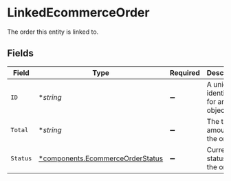 # LinkedEcommerceOrder

The order this entity is linked to.


## Fields

| Field                                                                               | Type                                                                                | Required                                                                            | Description                                                                         | Example                                                                             |
| ----------------------------------------------------------------------------------- | ----------------------------------------------------------------------------------- | ----------------------------------------------------------------------------------- | ----------------------------------------------------------------------------------- | ----------------------------------------------------------------------------------- |
| `ID`                                                                                | **string*                                                                           | :heavy_minus_sign:                                                                  | A unique identifier for an object.                                                  | 12345                                                                               |
| `Total`                                                                             | **string*                                                                           | :heavy_minus_sign:                                                                  | The total amount of the order.                                                      | 199.99                                                                              |
| `Status`                                                                            | [*components.EcommerceOrderStatus](../../models/components/ecommerceorderstatus.md) | :heavy_minus_sign:                                                                  | Current status of the order.                                                        | active                                                                              |